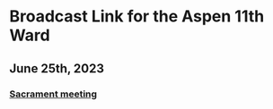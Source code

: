 # Broadcast Link for the Aspen 11th Ward

## June 25th, 2023
### [Sacrament meeting](HTTPS://www.youtube.com/watch?v=s3gCg_UnfdE)
